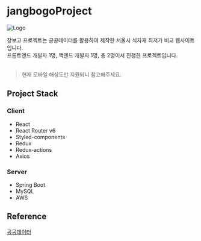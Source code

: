 # jangbogoProject

![Logo](https://user-images.githubusercontent.com/100837398/225301964-ad397e9c-2de5-467a-be9f-356f7698fef6.jpg)

장보고 프로젝트는 공공데이터를 활용하여 제작한 서울시 식자재 최저가 비교 웹사이트입니다. <br />
프론트엔드 개발자 1명, 백엔드 개발자 1명, 총 2명이서 진행한 프로젝트입니다. <br /> <br />
> 현재 모바일 해상도만 지원되니 참고해주세요.

## Project Stack

### Client

- React
- React Router v6
- Styled-components
- Redux
- Redux-actions
- Axios

### Server

- Spring Boot
- MySQL
- AWS

## Reference

[공공데이터](http://data.seoul.go.kr/dataList/OA-1170/S/1/datasetView.do)

</div>
